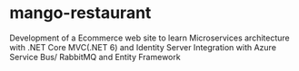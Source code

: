 # mango-restaurant

Development of a Ecommerce web site to learn Microservices architecture with .NET Core MVC(.NET 6) and Identity Server Integration with Azure Service Bus/ RabbitMQ and Entity Framework
